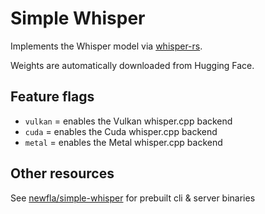 # Simple Whisper 
Implements the Whisper model via [whisper-rs](https://github.com/tazz4843/whisper-rs).

Weights are automatically downloaded from Hugging Face.

## Feature flags
 - `vulkan` = enables the Vulkan whisper.cpp backend
 - `cuda` = enables the Cuda whisper.cpp backend
 - `metal` = enables the Metal whisper.cpp backend
## Other resources
See [newfla/simple-whisper](https://github.com/newfla/simple-whisper) for prebuilt cli & server binaries
